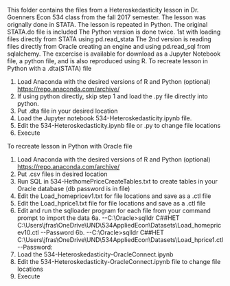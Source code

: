 This folder contains the files from a Heteroskedasticity lesson in Dr. Goenners Econ 534 class from the fall 2017 semester. The lesson was orignally done in STATA. The lesson is repeated in Python. The original STATA.do file is included
The Python version is done twice.
1st with loading files directly from STATA using pd.read_stata
The 2nd version is reading files directly from Oracle creating an engine and using pd.read_sql from sqlalchemy.
The excercise is available for download as a Jupyter Notebook file, a python file, and is also reproduced using R.
To recreate lesson in Python with a .dta(STATA) file
 1. Load Anaconda with the desired versions of R and Python (optional) https://repo.anaconda.com/archive/
 2. If using python directly, skip step 1 and load the .py file directly into python.
 3. Put .dta file in your desired location
 4. Load the Jupyter notebook 534-Heteroskedasticity.ipynb file.
 5. Edit the 534-Heteroskedasticity.ipynb file  or .py to change file locations
 6. Execute
 
To recreate lesson in Python with Oracle file
 1. Load Anaconda with the desired versions of R and Python (optional) https://repo.anaconda.com/archive/
 2. Put .csv files in desired location
 3. Run SQL in 534-HethomePriceCreateTables.txt to create tables in your Oracle database (db password is in file)
 4. Edit the Load_homepricev1.txt for file locations and save as a .ctl file
 5. Edit the Load_hprice1.txt file for file locations and save as a .ctl file
 6. Edit and run the sqlloader program for each file from your command prompt to import the data
 6a. --C:\Oracle>sqlldr C##HET C:\Users\jfras\OneDrive\UND\534AppliedEcon\Datasets\Load_homepricev10.ctl
 --Password
 6b. --C:\Oracle>sqlldr C##HET C:\Users\jfras\OneDrive\UND\534AppliedEcon\Datasets\Load_hprice1.ctl
 --Password:
 7. Load the 534-Heteroskedasticity-OracleConnect.ipynb
 8. Edit the 534-Heteroskedasticity-OracleConnect.ipynb file to change file locations
 9. Execute

